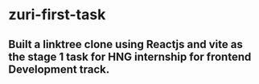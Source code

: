 # zuri-first-task

## Built a linktree clone using Reactjs and vite as the stage 1 task for HNG internship for frontend Development track.
